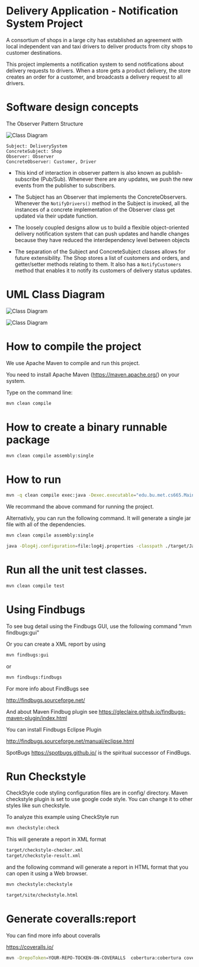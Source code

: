 # Delivery Application - Notification System Project

A consortium of shops in a large city has established an agreement with local independent van and taxi drivers to deliver products from city shops to customer destinations.

This project implements a notification system to send notifications about delivery requests to drivers.
When a store gets a product delivery, the store creates an order for a customer, and broadcasts a delivery request to all drivers.

# Software design concepts
The Observer Pattern Structure

![Class Diagram](observer_pattern.png)

```
Subject: DeliverySystem
ConcreteSubject: Shop
Observer: Observer
ConcreteObserver: Customer, Driver
```

- This kind of interaction in observer pattern is also known as publish-subscribe (Pub/Sub).
Whenever there are any updates, we push the new events from the publisher to subscribers.

- The Subject has an Observer that implements the ConcreteObservers.
Whenever the `NotifyDrivers()` method in the Subject is invoked, all the instances of a concrete implementation of the Observer class get updated via their update function.

- The loosely coupled designs allow us to build a flexible object-oriented delivery notification system that can push
  updates and handle changes because they have reduced the interdependency level between objects

- The separation of the Subject and ConcreteSubject classes allows for future extensibility.
The Shop stores a list of customers and orders, and getter/setter methods relating to them. It also has a `NotifyCustomers` method that enables it to notify its customers of delivery status updates. 

# UML Class Diagram

![Class Diagram](assignment2_uml_without_dependencies.png)

![Class Diagram](assignment2_uml.png)

# How to compile the project

We use Apache Maven to compile and run this project. 

You need to install Apache Maven (https://maven.apache.org/)  on your system. 

Type on the command line: 

```bash
mvn clean compile
```

# How to create a binary runnable package 


```bash
mvn clean compile assembly:single
```


# How to run

```bash
mvn -q clean compile exec:java -Dexec.executable="edu.bu.met.cs665.Main" -Dlog4j.configuration="file:log4j.properties"
```

We recommand the above command for running the project. 

Alternativly, you can run the following command. It will generate a single jar file with all of the dependencies. 

```bash
mvn clean compile assembly:single

java -Dlog4j.configuration=file:log4j.properties -classpath ./target/JavaProjectTemplate-1.0-SNAPSHOT-jar-with-dependencies.jar  edu.bu.met.cs665.Main
```


# Run all the unit test classes.


```bash
mvn clean compile test

```

# Using Findbugs 

To see bug detail using the Findbugs GUI, use the following command "mvn findbugs:gui"

Or you can create a XML report by using  


```bash
mvn findbugs:gui 
```

or 


```bash
mvn findbugs:findbugs
```


For more info about FindBugs see 

http://findbugs.sourceforge.net/

And about Maven Findbug plugin see 
https://gleclaire.github.io/findbugs-maven-plugin/index.html


You can install Findbugs Eclipse Plugin 

http://findbugs.sourceforge.net/manual/eclipse.html



SpotBugs https://spotbugs.github.io/ is the spiritual successor of FindBugs.


# Run Checkstyle 

CheckStyle code styling configuration files are in config/ directory. Maven checkstyle plugin is set to use google code style. 
You can change it to other styles like sun checkstyle. 

To analyze this example using CheckStyle run 

```bash
mvn checkstyle:check
```

This will generate a report in XML format


```bash
target/checkstyle-checker.xml
target/checkstyle-result.xml
```

and the following command will generate a report in HTML format that you can open it using a Web browser. 

```bash
mvn checkstyle:checkstyle
```

```bash
target/site/checkstyle.html
```


# Generate  coveralls:report 

You can find more info about coveralls 

https://coveralls.io/

```bash
mvn -DrepoToken=YOUR-REPO-TOCKEN-ON-COVERALLS  cobertura:cobertura coveralls:report
```



